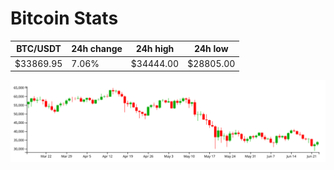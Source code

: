 # Bitcoin Stats

BTC/USDT|24h change|24h high|24h low|
|---|---|---|---|
|$33869.95|7.06%|$34444.00|$28805.00|

<img src="./chart.svg">
